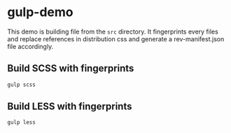 # gulp-demo

This demo is building file from the `src` directory.
It fingerprints every files and replace references in distribution css and generate a rev-manifest.json file accordingly.

## Build SCSS with fingerprints

```sh
gulp scss
```

## Build LESS with fingerprints

```sh
gulp less
```
